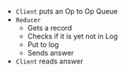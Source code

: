 - `Client` puts an Op to Op Queue
- `Reducer`
  - Gets a record
  - Checks if it is yet not in Log
  - Put to log
  - Sends answer
- `Client` reads answer